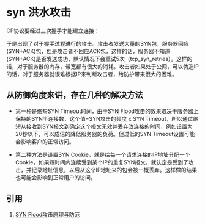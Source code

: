 # syn 洪水攻击

CP协议要经过三次握手才能建立连接：

于是出现了对于握手过程进行的攻击。攻击者发送大量的SYN包，服务器回应(SYN+ACK)包，但是攻击者不回应ACK包，这样的话，服务器不知道(SYN+ACK)是否发送成功，默认情况下会重试5次（tcp_syn_retries）。这样的话，对于服务器的内存，带宽都有很大的消耗。攻击者如果处于公网，可以伪造IP的话，对于服务器就很难根据IP来判断攻击者，给防护带来很大的困难。

## 从防御角度来讲，存在几种的解决方法

- 第一种是缩短SYN Timeout时间，由于SYN Flood攻击的效果取决于服务器上保持的SYN半连接数，这个值=SYN攻击的频度 x SYN Timeout，所以通过缩短从接收到SYN报文到确定这个报文无效并丢弃改连接的时间，例如设置为20秒以下，可以成倍的降低服务器的负荷。但过低的SYN Timeout设置可能会影响客户的正常访问。

- 第二种方法是设置SYN Cookie，就是给每一个请求连接的IP地址分配一个Cookie，如果短时间内连续受到某个IP的重复SYN报文，就认定是受到了攻击，并记录地址信息，以后从这个IP地址来的包会被一概丢弃。这样做的结果也可能会影响到正常用户的访问。

## 引用

1. [SYN Flood攻击原理与防范](https://blog.csdn.net/cpcpcp123/article/details/52739407)